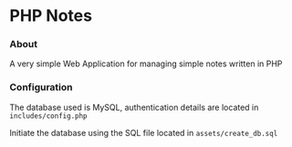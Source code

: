 # PHP Notes

### About

A very simple Web Application for managing simple notes written in PHP

### Configuration

The database used is MySQL, authentication details are located in `includes/config.php`

Initiate the database using the SQL file located in `assets/create_db.sql`

